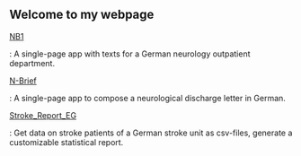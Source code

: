 ## Welcome to my webpage

[NB1](https://emanuilg.github.io/NB1/)

: A single-page app with texts for a German neurology outpatient department.

[N-Brief](https://emanuilg.github.io/N-Brief/)

: A single-page app to compose a neurological discharge letter in German.

[Stroke_Report_EG](https://emanuilg.github.io/Stroke_Report_EG/)

: Get data on stroke patients of a German stroke unit as csv-files, generate a customizable statistical report.
